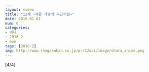 ```yaml
---
layout: video
title: "12세 ~작은 가슴의 두근거림~"
date: 2016-01-01
num: 0
categories:
- 애니
- 2016-2
- mon
tags: [2016-2]
img: http://www.shogakukan.co.jp/pr/12sai/image/chara_anime.png
---
```

[4/4]

